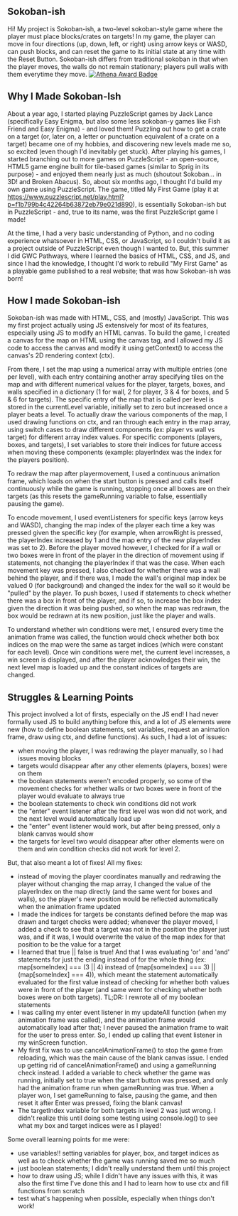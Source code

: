 ## Sokoban-ish
Hi! My project is Sokoban-ish, a two-level sokoban-style game where the player must place blocks/crates on targets! In my game, the player can move in four directions (up, down, left, or right) using arrow keys or WASD, can push blocks, and can reset the game to its initial state at any time with the Reset Button. Sokoban-ish differs from traditional sokoban in that when the player moves, the walls do not remain stationary; players pull walls with them everytime they move. 
[![Athena Award Badge](https://img.shields.io/endpoint?url=https%3A%2F%2Faward.athena.hackclub.com%2Fapi%2Fbadge)](https://award.athena.hackclub.com?utm_source=readme)

## Why I Made Sokoban-Ish
About a year ago, I started playing PuzzleScript games by Jack Lance (specifically Easy Enigma, but also some less sokoban-y games like Fish Friend and Easy Enigma) - and loved them! Puzzling out how to get a crate on a target (or, later on, a letter or punctuation equivalent of a crate on a target) became one of my hobbies, and discovering new levels made me so, so excited (even though I'd inevitably get stuck). After playing his games, I started branching out to more games on PuzzleScript - an open-source, HTML5 game engine built for tile-based games (similar to Sprig in its purpose) - and enjoyed them nearly just as much (shoutout Sokoban... in 3D! and Broken Abacus). So, about six months ago, I thought I'd build my own game using PuzzleScript. The game, titled My First Game (play it at https://www.puzzlescript.net/play.html?p=f1b799b4c42264b63872eb79e021d890), is essentially Sokoban-ish but in PuzzleScript - and, true to its name, was the first PuzzleScript game I made!

At the time, I had a very basic understanding of Python, and no coding experience whatsoever in HTML, CSS, or JavaScript, so I couldn't build it as a project outside of PuzzleScript even though I wanted to. But, this summer I did GWC Pathways, where I learned the basics of HTML, CSS, and JS, and since I had the knowledge, I thought I'd work to rebuild "My First Game" as a playable game published to a real website; that was how Sokoban-ish was born!

## How I made Sokoban-ish
Sokoban-ish was made with HTML, CSS, and (mostly) JavaScript. This was my first project actually using JS extensively for most of its features, especially using JS to modify an HTML canvas. To build the game, I created a canvas for the map on HTML using the canvas tag, and I allowed my JS code to access the canvas and modify it using getContext() to access the canvas's 2D rendering context (ctx). 

From there, I set the map using a numerical array with multiple entries (one per level), with each entry containing another array specifying tiles on the map and with different numerical values for the player, targets, boxes, and walls specified in a dictionary (1 for wall, 2 for player, 3 & 4 for boxes, and 5 & 6 for targets). The specific entry of the map that is called per level is stored in the currentLevel variable, initially set to zero but increased once a player beats a level. To actually draw the various components of the map, I used drawing functions on ctx, and ran through each entry in the map array, using switch cases to draw different components (ex: player vs wall vs target) for different array index values. For specific components (players, boxes, and targets), I set variables to store their indices for future access when moving these components (example: playerIndex was the index for the players position).

To redraw the map after playermovement, I used a continuous animation frame, which loads on when the start button is pressed and calls itself continuously while the game is running, stopping once all boxes are on their targets (as this resets the gameRunning variable to false, essentially pausing the game). 

To encode movement, I used eventListeners for specific keys (arrow keys and WASD), changing the map index of the player each time a key was pressed given the specific key (for example, when arrowRight is pressed, the playerIndex increased by 1 and the map entry of the new playerIndex was set to 2). Before the player moved however, I checked for if a wall or two boxes were in front of the player in the direction of movement using if statements, not changing the playerIndex if that was the case. When each movement key was pressed, I also checked for whether there was a wall behind the player, and if there was, I made the wall's original map index be valued 0 (for background) and changed the index for the wall so it would be "pulled" by the player. To push boxes, I used if statements to check whether there was a box in front of the player, and if so, to increase the box index given the direction it was being pushed, so when the map was redrawn, the box would be redrawn at its new position, just like the player and walls.

To understand whether win conditions were met, I ensured every time the animation frame was called, the function would check whether both box indices on the map were the same as target indices (which were constant for each level). Once win conditions were met, the current level increases, a win screen is displayed, and after the player acknowledges their win, the next level map is loaded up and the constant indices of targets are changed. 

## Struggles & Learning Points
This project involved a lot of firsts, especially on the JS end! I had never formally used JS to build anything before this, and a lot of JS elements were new (how to define boolean statements, set variables, request an animation frame, draw using ctx, and define functions). As such, I had a lot of issues:
- when moving the player, I was redrawing the player manually, so I had issues moving blocks
- targets would disappear after any other elements (players, boxes) were on them
- the boolean statements weren't encoded properly, so some of the movement checks for whether walls or two boxes were in front of the player would evaluate to always true 
- the boolean statements to check win conditions did not work
- the "enter" event listener after the first level was won did not work, and the next level would automatically load up
- the "enter" event listener would work, but after being pressed, only a blank canvas would show
- the targets for level two would disappear after other elements were on them and win condition checks did not work for level 2.

But, that also meant a lot of fixes! All my fixes:
- instead of moving the player coordinates manually and redrawing the player without changing the map array, I changed the value of the playerIndex on the map directly (and the same went for boxes and walls), so the player's new position would be reflected automatically when the animation frame updated
- I made the indices for targets be constants defined before the map was drawn and target checks were added; whenever the player moved, I added a check to see that a target was not in the position the player just was, and if it was, I would overwrite the value of the map index for that position to be the value for a target
- I learned that true || false is true! And that I was evaluating 'or' and 'and' statements for just the ending instead of for the whole thing (ex: map[someIndex] === (3 || 4) instead of (map[someIndex] === 3) || (map[someIndex] === 4)), which meant the statement automatically evaluated for the first value instead of checking for whether both values were in front of the player (and same went for checking whether both boxes were on both targets). TL;DR: I rewrote all of my boolean statements
- I was calling my enter event listener in my updateAll function (when my animation frame was called), and the animation frame would automatically load after that; I never paused the animation frame to wait for the user to press enter. So, I ended up calling that event listener in my winScreen function.
- My first fix was to use cancelAnimationFrame() to stop the game from reloading, which was the main cause of the blank canvas issue. I ended up getting rid of cancelAnimationFrame() and using a gameRunning check instead. I added a variable to check whether the game was running, initially set to true when the start button was pressed, and only had the animation frame run when gameRunning was true. When a player won, I set gameRunning to false, pausing the game, and then reset it after Enter was pressed, fixing the blank canvas!
- The targetIndex variable for both targets in level 2 was just wrong. I didn't realize this until doing some testing using console.log() to see what my box and target indices were as I played!

Some overall learning points for me were:
- use variables!! setting variables for player, box, and target indices as well as to check whether the game was running saved me so much
- just boolean statements; I didn't really understand them until this project
- how to draw using JS; while I didn't have any issues with this, it was also the first time I've done this and I had to learn how to use ctx and fill functions from scratch
- test what's happening when possible, especially when things don't work!

